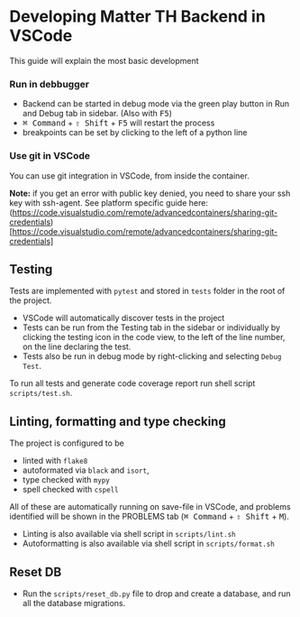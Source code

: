 <!--
 *
 * Copyright (c) 2023 Project CHIP Authors
 *
 * Licensed under the Apache License, Version 2.0 (the "License");
 * you may not use this file except in compliance with the License.
 * You may obtain a copy of the License at
 *
 * http://www.apache.org/licenses/LICENSE-2.0
 *
 * Unless required by applicable law or agreed to in writing, software
 * distributed under the License is distributed on an "AS IS" BASIS,
 * WITHOUT WARRANTIES OR CONDITIONS OF ANY KIND, either express or implied.
 * See the License for the specific language governing permissions and
 * limitations under the License.
-->
# Developing Matter TH Backend in VSCode

This guide will explain the most basic development 

### Run in debbugger
- Backend can be started in debug mode via the green play button in 
Run and Debug tab in sidebar. (Also with <kbd>F5</kbd>)
- <kbd>⌘ Command</kbd> + <kbd>⇧ Shift</kbd> + <kbd>F5</kbd> will restart the process
- breakpoints can be set by clicking to the left of a python line


### Use git in VSCode
You can use git integration in VSCode, from inside the container.

**Note:** if you get an error with public key denied, you need to share your ssh key
with ssh-agent. See platform specific guide here: 
(https://code.visualstudio.com/remote/advancedcontainers/sharing-git-credentials)[https://code.visualstudio.com/remote/advancedcontainers/sharing-git-credentials]

## Testing

Tests are implemented with `pytest` and stored in `tests` folder in the root of the 
project.

- VSCode will automatically discover tests in the project
- Tests can be run from the Testing tab in the sidebar or individually by clicking the 
testing icon in the code view, to the left of the line number, on the line declaring the
test.
- Tests also be run in debug mode by right-clicking and selecting `Debug Test`.

To run all tests and generate code coverage report run shell script `scripts/test.sh`.

## Linting, formatting and type checking

The project is configured to be 
- linted with `flake8`
- autoformated via `black` and `isort`, 
- type checked with `mypy`
- spell checked with `cspell`

All of these are automatically running on save-file in VSCode, and problems identified
will be shown in the PROBLEMS tab (<kbd>⌘ Command</kbd> + <kbd>⇧ Shift</kbd> + <kbd>M</kbd>).

- Linting is also available via shell script in `scripts/lint.sh`
- Autoformatting is also available via shell script in `scripts/format.sh`


## Reset DB
-   Run the `scripts/reset_db.py` file to drop and create a database, and run all the database migrations.